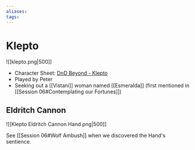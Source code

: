 ```yaml
---
aliases: 
tags: 
---
```


# Klepto

![[klepto.png|500]]


- Character Sheet: [DnD Beyond - Klepto](https://www.dndbeyond.com/characters/66350269)
- Played by Peter
- Seeking out a [[Vistani]] woman named [[Esmeralda]] (first mentioned in [[Session 06#Contemplating our Fortunes]])

## Eldritch Cannon

![[Klepto Eldritch Cannon Hand.png|500]]

See [[Session 06#Wolf Ambush]] when we discovered the Hand's sentience.  